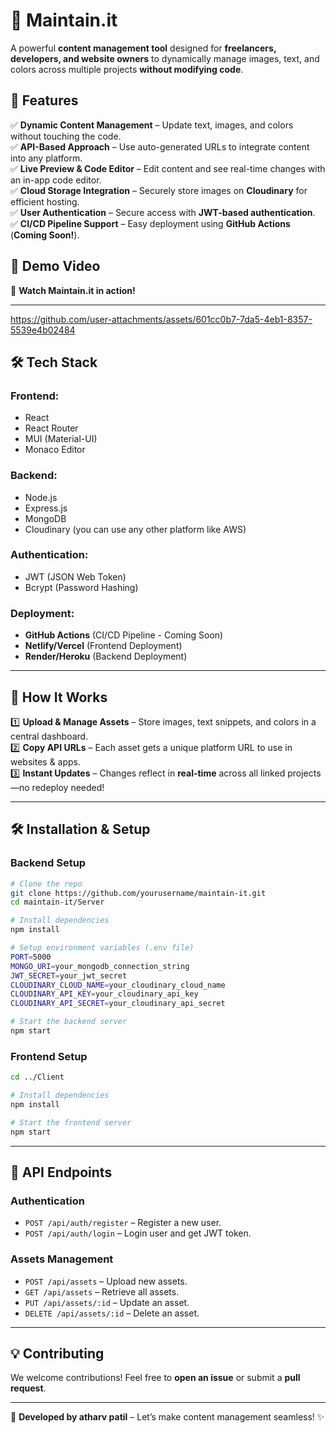 # 🚀 Maintain.it

A powerful **content management tool** designed for **freelancers, developers, and website owners** to dynamically manage images, text, and colors across multiple projects **without modifying code**.

## 🌟 Features

✅ **Dynamic Content Management** – Update text, images, and colors without touching the code.  
✅ **API-Based Approach** – Use auto-generated URLs to integrate content into any platform.  
✅ **Live Preview & Code Editor** – Edit content and see real-time changes with an in-app code editor.  
✅ **Cloud Storage Integration** – Securely store images on **Cloudinary** for efficient hosting.  
✅ **User Authentication** – Secure access with **JWT-based authentication**.  
✅ **CI/CD Pipeline Support** – Easy deployment using **GitHub Actions** (**Coming Soon!**).  

## 🎥 Demo Video
🚀 **Watch Maintain.it in action!**  


---

https://github.com/user-attachments/assets/601cc0b7-7da5-4eb1-8357-5539e4b02484



## 🛠️ Tech Stack

### **Frontend:**
- React
- React Router
- MUI (Material-UI)
- Monaco Editor

### **Backend:**
- Node.js
- Express.js
- MongoDB
- Cloudinary (you can use any other platform like AWS)

### **Authentication:**
- JWT (JSON Web Token)
- Bcrypt (Password Hashing)

### **Deployment:**
- **GitHub Actions** (CI/CD Pipeline - Coming Soon)
- **Netlify/Vercel** (Frontend Deployment)
- **Render/Heroku** (Backend Deployment)

---

## 🚀 How It Works

1️⃣ **Upload & Manage Assets** – Store images, text snippets, and colors in a central dashboard.  
2️⃣ **Copy API URLs** – Each asset gets a unique platform URL to use in websites & apps.  
3️⃣ **Instant Updates** – Changes reflect in **real-time** across all linked projects—no redeploy needed!  

---

## 🛠️ Installation & Setup

### **Backend Setup**
```sh
# Clone the repo
git clone https://github.com/yourusername/maintain-it.git
cd maintain-it/Server

# Install dependencies
npm install

# Setup environment variables (.env file)
PORT=5000
MONGO_URI=your_mongodb_connection_string
JWT_SECRET=your_jwt_secret
CLOUDINARY_CLOUD_NAME=your_cloudinary_cloud_name
CLOUDINARY_API_KEY=your_cloudinary_api_key
CLOUDINARY_API_SECRET=your_cloudinary_api_secret

# Start the backend server
npm start
```

### **Frontend Setup**
```sh
cd ../Client

# Install dependencies
npm install

# Start the frontend server
npm start
```

---

## 📜 API Endpoints

### **Authentication**
- `POST /api/auth/register` – Register a new user.
- `POST /api/auth/login` – Login user and get JWT token.

### **Assets Management**
- `POST /api/assets` – Upload new assets.
- `GET /api/assets` – Retrieve all assets.
- `PUT /api/assets/:id` – Update an asset.
- `DELETE /api/assets/:id` – Delete an asset.

---

## 💡 Contributing
We welcome contributions! Feel free to **open an issue** or submit a **pull request**.

---


🚀 **Developed by atharv patil** – Let’s make content management seamless! ✨
